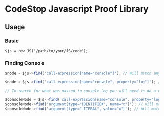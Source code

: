 # CodeStop Javascript Proof Library

## Usage

### Basic

`$js = new JS('/path/to/your/JS/code');`

### Finding Console

```js
$node = $js->find('call-expression[name="console"]'); // Will match any console.log() console.error() calls

$node = $js->find('call-expression[name="console", property="log"]'); // will match console.log() only.

// To search for what was passed to console.log you will need to do a new find() after the call-expression find.

$consoleNode = $js->find('call-expression[name="console", property="log"]');
$consoleNode->find('argument[type="IDENTIFIER", name="x"]'); // Will match console.log(x);
$consoleNode->find('argument[type="LITERAL", value="x"]'); // Will match console.log('x');

```

